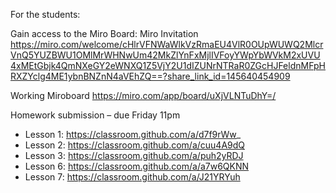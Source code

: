 

For the students:

Gain access to the Miro Board: Miro Invitation
https://miro.com/welcome/cHlrVFNWaWlkVzRmaEU4VlR0OUpWUWQ2MlcrVnQ5YUZBWU1OMlMrWHNwUm42MkZlYnFxMjlIVFoyYWpYbWVkM2xUVU4xMEtGbjk4QmNXeGY2eWNXQ1Z5VjY2U1dIZUNrNTRaR0ZGcHJFeldnMFpHRXZYclg4ME1ybnBNZnN4aVEhZQ==?share_link_id=145640454909

Working Miroboard
https://miro.com/app/board/uXjVLNTuDhY=/

Homework submission – due Friday 11pm 
- Lesson 1: https://classroom.github.com/a/d7f9rWw_
- Lesson 2: https://classroom.github.com/a/cuu4A9dQ
- Lesson 3: https://classroom.github.com/a/puh2yRDJ
- Lesson 6: https://classroom.github.com/a/a7w6QKNN 
- Lesson 7: https://classroom.github.com/a/J21YRYuh
